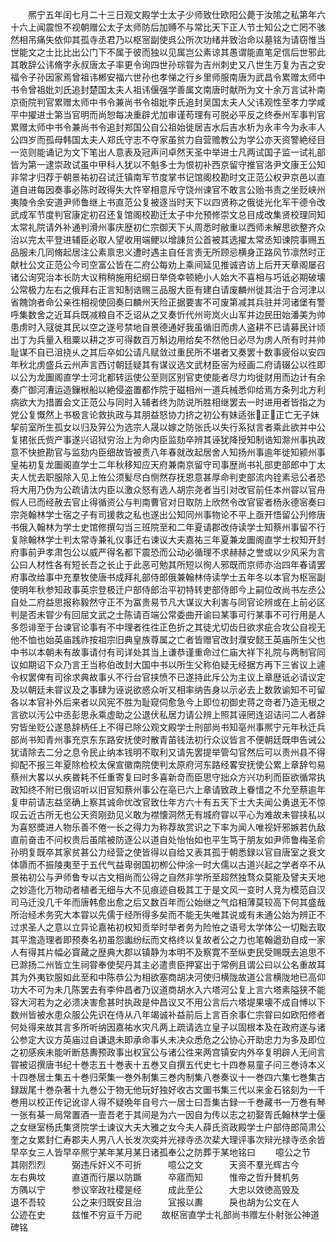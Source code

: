 <!-- { "loadSidebar": true } -->
　　熈宁五年闰七月二十三日观文殿学士太子少师致仕欧阳公薨于汝隂之私第年六十六上闻震怛不视朝赠公太子太师防后加赙不与常比天下正人节士知公之亡罔不骇然相吊痛失依仰其孤寺丞君乃以枢宻副使呉公所次功绪并致治命以墓铭为请窃惟当世能文之士比比出公门下不属于彼而独以见属岂公素谅其愚谓能直笔足信后世邪此其敢辞公讳脩字永叔唐太子率更令询四世孙琮甞为吉州刺史又八世生万复为吉之安福令子孙因家焉曾祖讳郴安福六世孙也孝悌之行乡里师服南唐为武昌令累赠太师中书令曾祖妣刘氏追封楚国太夫人祖讳偃强学善属文南唐时献所为文十余万言试补南京衙院判官累赠太师中书令兼尚书令祖妣李氏追封吴国太夫人父讳观性至孝力学咸平中擢进士第当官明而尚恕每决重辟尤加审谨苟理有可脱必平反之终泰州军事判官累赠太师中书令兼尚书令追封郑国公自公祖始徙居吉水后吉水析为永丰今为永丰人公四岁而孤母韩国太夫人郑氏守志不夺家虽贫力自营赡教公为学公亦天资警絶经目一览则能诵记为文下笔出人意表及冠声问卓然天圣中举进士凡两试国子监一试礼部皆为第一逮崇政试虽中甲科人犹以不魁多士为恨初补西京留守推官洛尹文康王公知非常才归荐于朝景祐初召试迁镇南军节度掌书记馆阁校勘时文正范公权尹京邑以直道自进每因奏事必陈时政得失大忤宰相意斥守饶州谏官不敢言公贻书责之坐贬峡州夷陵令余安道尹师鲁继上书直范公复被逐当时天下以四贤称之俄徙光化军干德令改武成军节度判官康定初召还复馆阁校勘迁太子中允预修崇文总目成改集贤校理同知太常礼院请外补通判滑州事庆歴初仁宗御天下乆周悉时敝重以西师未解思欲整齐众治以完太平登进辅臣必取人望收用端鲠以增諌贠公首被其选擢太常丞知谏院事赐五品服未几同脩起居注公素禀忠义遭时遇主自任言责无所顾忌横身正路风节凛然时正献杜公文正范公今司空富公皆在二府公每劝上乘间延见推诚咨访上后开天章阁屡召诸公询究治本长防大议稍稍施用纪纲日举侥幸顿絶小人始大不喜相与巧诋必期破壊公常极力左右之俄拜右正言知制诰赐三品服大臣有建白请废麟州徙其治于合河津以省餽饷者命公亲徃相视使回奏曰麟州天险正据要害不可废第减其兵驻并河诸堡有警呼集数舍之近耳兵既减粮自不乏诏从之又奏忻代州岢岚火山军并边民田始潘美为帅患虏时入冦徙其民以空之遂号禁地自景德通好我虽循旧而虏人盗耕不已请募民计顷出丁为兵量入租粟以耕之岁可得数百万斛边用给矣不然他日必尽为虏人所有时并帅耻谋不自已沮挠乆之其后卒如公请凡赋敛过重民所不堪者又奏罢十数事疲俗以安四年秋北虏盛兵云州声言西讨朝廷疑其有谋议选文武材臣宻为经画二府请辍公以徃即以公为龙圗阁直学士河北都转运使公至则区别官吏使能者尽力均徙财用而边计有余奏广御河漕运造鏁栿船以絶侵盗置都作院于磁相州一道兵械悉仰给焉方条列北方利病欲大为措置会文正范公与同时入辅者终为防说所胜相继罢去一时进用者皆指之为党公复慨然上书极言论救执政与其朋益怒协力挤之初公有妹适张正正亡无子妹挈前室所生孤女以归及笄公为选宗人晟以嫁之防张氏以失行系狱言者乘此欲并中公复捃张氏赀产事遂兴诏狱穷治上为命内臣监劾卒辨其诬犹降授知制诰知滁州事执政意不快摭勘官与监劾内臣细故皆被责八年春就改起居舍人知扬州事逾年徙知颍州事皇祐初复龙圗阁直学士二年秋移知应天府兼南京留守司事歴尚书礼部吏部郎中丁太夫人忧去职服除入见上恠公须髪尽白恻然存抚恩意甚厚命判吏部流内铨素忌公者恐将大用乃伪为公疏请汰内臣以激众怒有选人胡宗尧者当引对改官前任本州甞以官舟假人已而经赦去官止得循资公与判南曹官对日取防上欣然令改官宦者杨永德宻奏曰宗尧翰林学士宿之子有司援救之私也遂出公知同州事物论不平上亟开悟留公刋修唐书俄入翰林为学士史馆修撰勾当三班院至和二年夏请郡改侍读学士知蔡州事留不行复除翰林学士判太常寺兼礼仪事迁右谏议大夫嘉祐三年夏兼龙圗阁直学士权知开封府事前尹孝肃包公以威严得名都下震恐而公动必循理不求赫赫之誉或以少风采为言公曰人材性各有短长吾之长止于此恶可勉其所短以徇人邪既而京师亦治四年春请罢府事改给事中充羣牧使唐书成拜礼部侍郎俄兼翰林侍读学士五年冬以本官为枢宻副使明年秋参知政事英宗登极迁户部侍郎治平初特转吏部侍郎今上嗣位改尚书左丞公自处二府益思报称毅然守正不为冨贵易节凡大谋议大利害与同官论辨或在上前必区判是否未甞少有回屈文武之士陈请百端公常委曲开谕曰某事可行某事不可行用是人多怨诽至于台谏官论事有不中理者徃徃正色折之其徒尤切齿日欲求疵合攻公自视无他不恤也始英庙践祚按祖宗旧典皇族尊属之亡者皆赠官改封濮安懿王英庙所生父也中书以本朝未有故事请付有司详处其当上谦恭谨重命过仁庙大祥下礼院与两制官同议如期诏下众乃言王当称伯改封大国中书以所生父称伯疑无经据方再下三省议上遽令权罢俾有司徐求典故事乆不行台官挟愤不已遂持此斥公为主议上章歴诋必请议定及以朝廷未甞议及之事肆为诬说欲惑众听又相率纳告身以示必去上数敦谕知不可留各以本官补外后来者以风宪不胜为耻窥伺愈急今上即位初御史蒋之竒者乃造无根之言欲以汚公中丞彭思永乘虚助之公退伏私居力请公辨上照其诬罔连诏诘问二人者辞穷皆坐贬公遂恳辞柄任上不得已除公观文殿学士刑部尚书知亳州事熈宁元年秋迁兵部尚书知青州事充京东东路安抚使时散青苖钱法初行众议皆言不便朝廷既申告诫公犹请除去二分之息令民止纳本钱明不取利又请先罢提举管勾官然后可以责州县不得抑配不报三年夏除检校太保宣徽南院使判太原府河东路经畧安抚使公累上章辞匄易蔡州大畧以乆疾昬耗不任重寄复曰时多喜新竒而臣思守拙众方兴功利而臣欲循常执政知终不附已俄诏听以旧官知蔡州事公在亳已六上章请致政上眷惜之不允至蔡逾年复申前请志益坚确上察其诚命优改官致仕年方六十有五天下士大夫闻公勇退无不惊叹云近古所无也公天资刚劲见义敢为襟懐洞然无有城府甞以平心为难故未甞挟私以为喜怒奬进人物乐善不倦一长之得力为称荐故赏识之下率为闻人唯视奸邪嫉若仇敌直前奋击不问权贵后虽隂被防逐公以道自处怡怡如也平生笃于朋友如尹师鲁梅圣俞孙明复既卒其家贫甚公力经营之使皆得以自给又表其孤于朝悉録以官自唐室之衰文体隳而不振陵夷至于五代气益卑弱国初栁公仲涂一时大儒以古道兴起之学者卒不从景祐初公与尹师鲁专以古文相尚而公得之自然非学所至超然独骛众莫能及譬夫天地之妙造化万物动者植者无细与大不见痕迹自极其工于是文风一变时人竞为模范自汉司马迁没几千年而唐韩愈出愈之后又数百年而公始继之气焰相薄莫较高下何其盛哉所治经术务究大本甞以先儒于经所得多矣而不能无失唯其说或有未通公始为辨正不过求圣人之意以立异论嘉祐初权知贡举时举者务为险恠之语号太学体公一切黜去取其平澹造理者即预奏名初虽怨讟纷纭而文格终以复故者公之力也笔翰遒劲自成一家人有得其片幅必寳藏之歴典大郡以镇静为本明不及察寛不至纵吏民受赐既去追思不已滁扬二州皆立生祠甞奉使契丹其主必遣贵臣押宴出于常例且谓公曰以公名重故耳其为外夷钦服如此至和中陈恭公为相欲塞商胡决河使归横陇故道公言横陇地已高仰功大不可为未几陈罢去有李仲昌者乃议道商胡水入六塔河公复上言六塔素隘狭不能容大河若为之必溃决害愈甚时执政是仲昌议又不用公言后六塔堤果壊不成自愽以下数州皆被水患众服公先识在侍从八年竭诚补益前后上言百余事仁宗甞曰如欧阳修者何处得来故其言多所听纳因嘉祐水灾凡两上疏请选立皇子以固根本及在政府遂与诸公参定大议方英庙过自谦退未即承命事乆未决众悉危之公协心开助忠力为多及即位之初感疾未能听断慈夀预政事出权冝公与诸公徃来两宫镇安内外卒复明辟人无间言甞被诏撰唐书纪十巻志五十巻表十五巻又自撰五代史七十四巻易童子问三巻诗本义十四巻居士集五十巻归荣集一巻外制集三巻内制集八巻奏议十一巻四六集七巻集古録跋尾十巻杂著十九巻公于物无他玩好独好收古文圗书集三代以来金石铭刻为一千巻用以校正传记讹谬人得不疑晩年自号六一居士曰吾集古録一千巻藏书一万巻有琴一张有棊一局常置酒一壸吾老于其间是为六一因自为传以志之初娶胥氏翰林学士偃之女继室杨氏集贤院学士谏议大夫大雅之女今夫人薛氏资政殿学士户部侍郎简肃公奎之女累封仁寿郡夫人男八人长发次奕并光禄寺丞次棐大理评事次辩光禄寺丞余皆早卒女三人皆早卒熈宁某年某月某日诸孤奉公之防葬于某地铭曰
　　噫公之节　　　其刚烈烈　　　弼违斥奸义不可折　　　噫公之文　　　天资不羣光辉古今　　　左右典坟　　　直道而行屡以防蹶　　　卒寤而知　　　惟帝之哲升賛机务　　　方隅以宁　　　参议宰政社稷是经　　　成此至公　　　大忠以效徳高毁及　　　退不吾较　　　公之来归既安且治　　　冝报以夀　　　戾也胡为公文在人　　　公迹在史　　　兹惟不穷亘千万祀
　　故枢宻直学士礼部尚书赠左仆射张公神道碑铭

